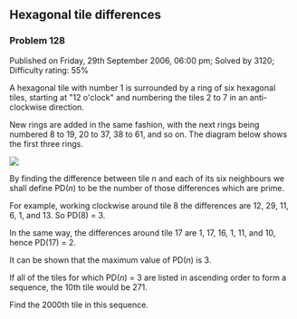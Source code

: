 Hexagonal tile differences
--------------------------

### Problem 128

Published on Friday, 29th September 2006, 06:00 pm; Solved by 3120;
Difficulty rating: 55%

A hexagonal tile with number 1 is surrounded by a ring of six hexagonal
tiles, starting at "12 o'clock" and numbering the tiles 2 to 7 in an
anti-clockwise direction.

New rings are added in the same fashion, with the next rings being
numbered 8 to 19, 20 to 37, 38 to 61, and so on. The diagram below shows
the first three rings.

![](project/images/p128.gif)

By finding the difference between tile *n* and each of its six
neighbours we shall define PD(*n*) to be the number of those differences
which are prime.

For example, working clockwise around tile 8 the differences are 12, 29,
11, 6, 1, and 13. So PD(8) = 3.

In the same way, the differences around tile 17 are 1, 17, 16, 1, 11,
and 10, hence PD(17) = 2.

It can be shown that the maximum value of PD(*n*) is 3.

If all of the tiles for which PD(*n*) = 3 are listed in ascending order
to form a sequence, the 10th tile would be 271.

Find the 2000th tile in this sequence.
